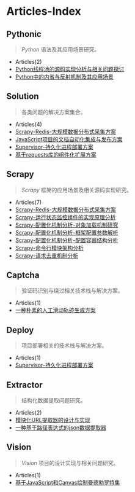 # Articles-Index

## Pythonic
> *Python* 语法及其应用场景研究。
* Articles(2)
* [Python线程池的源码实现分析与相关问题探讨](./Python线程池的源码实现分析与相关问题探讨/Python线程池的源码实现分析与相关问题探讨.md)
* [Python中的内省与反射机制及其应用场景](./Python中的内省与反射机制及其应用场景/Python中的内省与反射机制及其应用场景.md)

## Solution
> 各类问题的解决方案集合。
* Articles(4)
* [Scrapy-Redis-大规模数据分布式采集方案](./Scrapy-Redis-大规模数据分布式采集方案/Scrapy-Redis-大规模数据分布式采集方案.md)
* [JavaScript项目的文档自动化集成与发布方案](./JavaScript项目的文档自动化集成与发布方案/JavaScript项目的文档自动化集成与发布方案.md)
* [Supervisor-持久化进程部署方案](./Supervisor-持久化进程部署方案/Supervisor-持久化进程部署方案.md)
* [基于requests库的组件化扩展方案](./基于requests库的组件化扩展方案/基于requests库的组件化扩展方案.md)

## Scrapy
> *Scrapy* 框架的应用场景及相关源码实现研究。
* Articles(7)
* [Scrapy-Redis-大规模数据分布式采集方案](./Scrapy-Redis-大规模数据分布式采集方案/Scrapy-Redis-大规模数据分布式采集方案.md)
* [Scrapy-运行状态监控组件的实现原理分析](./Scrapy-运行状态监控组件的实现原理分析/Scrapy-运行状态监控组件的实现原理分析.md)
* [Scrapy-配置化机制分析-对象加载机制研究](./Scrapy-配置化机制分析-对象加载机制研究/Scrapy-配置化机制分析-对象加载机制研究.md)
* [Scrapy-配置化机制分析-框架配置参数解析](./Scrapy-配置化机制分析-框架配置参数解析/Scrapy-配置化机制分析-框架配置参数解析.md)
* [Scrapy-配置化机制分析-配置容器结构分析](./Scrapy-配置化机制分析-配置容器结构分析/Scrapy-配置化机制分析-配置容器结构分析.md)
* [Scrapy-命令行模块架构分析](./Scrapy-命令行模块架构分析/Scrapy-命令行模块架构分析.md)
* [Scrapy-请求去重机制分析](./Scrapy-请求去重机制分析/Scrapy-请求去重机制分析.md)

## Captcha
> 验证码识别与绕过相关技术栈与解决方案。
* Articles(1)
* [一种朴素的人工滑动轨迹生成方案](./一种朴素的人工滑动轨迹生成方案/一种朴素的人工滑动轨迹生成方案.md)

## Deploy
> 项目部署相关的技术栈与解决方案。
* Articles(1)
* [Supervisor-持久化进程部署方案](./Supervisor-持久化进程部署方案/Supervisor-持久化进程部署方案.md)

## Extractor
> 结构化数据提取问题研究。
* Articles(2)
* [模块化URL提取器的设计与实现](./模块化URL提取器的设计与实现/模块化URL提取器的设计与实现.md)
* [一种基于路径表达式的json数据提取器](./一种基于路径表达式的json数据提取器/一种基于路径表达式的json数据提取器.md)

## Vision
> *Vision* 项目的设计实现与相关问题研究。
* Articles(1)
* [基于JavaScript和Canvas绘制曼德勃罗特集](./基于JavaScript和Canvas绘制曼德勃罗特集/基于JavaScript和Canvas绘制曼德勃罗特集.md)
